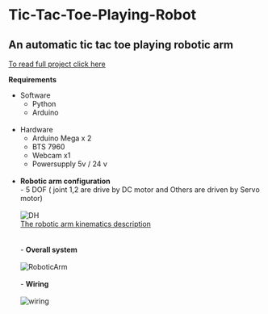 # Tic-Tac-Toe-Playing-Robot
## An automatic tic tac toe playing robotic arm
[To read full project click here](https://drive.google.com/file/d/1yrf8xU4mUpIAqjrlPP5hcFtp_RU5xsfe/view)

**Requirements** <br />
- Software
  - Python
  - Arduino
  <br />
- Hardware
  - Arduino Mega x 2
  - BTS 7960
  - Webcam x1
  - Powersupply 5v / 24 v
<br /><br />
- **Robotic arm configuration**
<br />  - 5 DOF ( joint 1,2 are drive by DC motor and Others are driven by Servo motor)
<br /><br />![DH](https://user-images.githubusercontent.com/56642026/74012906-e7832680-49bd-11ea-9a3e-02688e06c226.PNG)
<br />[The robotic arm kinematics description](https://github.com/PatornJantara/robot-manipulator-kinematics-sim)
<br /><br /><br />- **Overall system**
<br /><br />![RoboticArm](https://user-images.githubusercontent.com/56642026/74011917-983bf680-49bb-11ea-90d7-d1805aa0ad88.PNG)
<br /><br />- **Wiring**
<br /><br />![wiring](https://user-images.githubusercontent.com/56642026/74014263-e0114c80-49c0-11ea-90d7-85c58f423b53.PNG)
